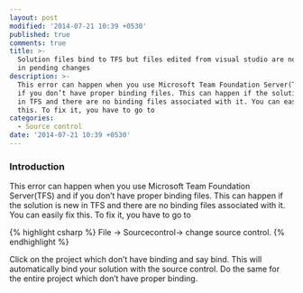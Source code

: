 ```yaml
---
layout: post
modified: '2014-07-21 10:39 +0530'
published: true
comments: true
title: >-
  Solution files bind to TFS but files edited from visual studio are not showing
  in pending changes
description: >-
  This error can happen when you use Microsoft Team Foundation Server(TFS) and
  if you don’t have proper binding files. This can happen if the solution is new
  in TFS and there are no binding files associated with it. You can easily fix
  this. To fix it, you have to go to
categories:
  - Source control
date: '2014-07-21 10:39 +0530'
---
```

### Introduction
This error can happen when you use Microsoft Team Foundation Server(TFS) and if you don’t have proper binding files. This can happen if the solution is new in TFS and there are no binding files associated with it. You can easily fix this. To fix it, you have to go to

{% highlight csharp %}
File -> Sourcecontrol-> change source control.
{% endhighlight %}

Click on the project which don’t have binding and say bind. This will automatically bind your solution with the source control. Do the same for the entire project which don’t have proper binding.

